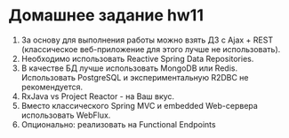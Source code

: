 # Домашнее задание hw11
1. За основу для выполнения работы можно взять ДЗ с Ajax + REST (классическое веб-приложение для этого лучше не использовать).
2. Необходимо использовать Reactive Spring Data Repositories.
3. В качестве БД лучше использовать MongoDB или Redis. Использовать PostgreSQL и экспериментальную R2DBC не рекомендуется.
4. RxJava vs Project Reactor - на Ваш вкус.
5. Вместо классического Spring MVC и embedded Web-сервера использовать WebFlux.
6. Опционально: реализовать на Functional Endpoints